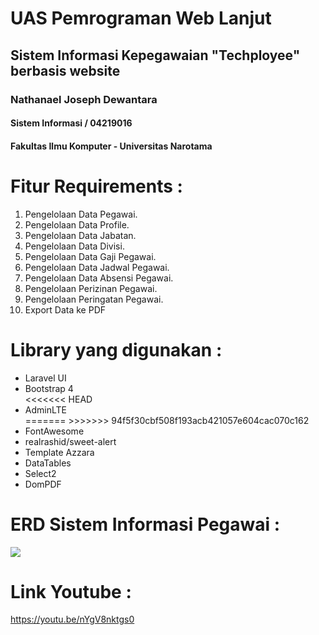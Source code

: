 # UAS Pemrograman Web Lanjut
<h2>Sistem Informasi Kepegawaian "Techployee" berbasis website</h2> 
<h3>Nathanael Joseph Dewantara</h3>
<h4>Sistem Informasi / 04219016</h4>
<h4>Fakultas Ilmu Komputer - Universitas Narotama</h4>


# Fitur Requirements :
<ol>
<li>Pengelolaan Data Pegawai.</li>
<li>Pengelolaan Data Profile.</li>
<li>Pengelolaan Data Jabatan.</li>
<li>Pengelolaan Data Divisi.</li>
<li>Pengelolaan Data Gaji Pegawai.</li>
<li>Pengelolaan Data Jadwal Pegawai.</li>
<li>Pengelolaan Data Absensi Pegawai.</li>
<li>Pengelolaan Perizinan Pegawai.</li>
<li>Pengelolaan Peringatan Pegawai.</li>
<li>Export Data ke PDF</li>
</ol>

# Library yang digunakan :
<ul>
<li>Laravel UI</li>
<li>Bootstrap 4</li>
<<<<<<< HEAD
<li>AdminLTE</li>
=======
>>>>>>> 94f5f30cbf508f193acb421057e604cac070c162
<li>FontAwesome</li>
<li>realrashid/sweet-alert</li>
<li>Template Azzara</li>
<li>DataTables</li>
<li>Select2</li>
<li>DomPDF</li>
</ul>



# ERD Sistem Informasi Pegawai :
<img src="/public/img/erd.png">

# Link Youtube : 
https://youtu.be/nYgV8nktgs0


</ul>

